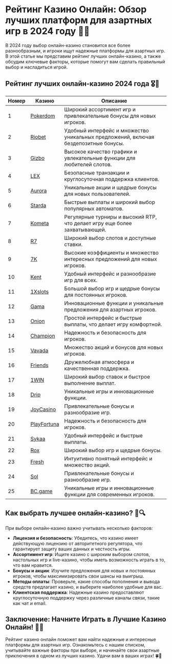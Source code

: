 # Рейтинг Казино Онлайн: Обзор лучших платформ для азартных игр в 2024 году 🎰🌐

В 2024 году выбор онлайн-казино становится все более разнообразным, и игроки ищут надежные платформы для азартных игр. В этой статье мы представим рейтинг лучших онлайн-казино, а также обсудим ключевые факторы, которые помогут вам сделать правильный выбор и насладиться игрой.

## Рейтинг лучших онлайн-казино 2024 года 🎖️🌟

| Номер | Казино | Описание |
|-------|--------|----------|
| 1 | [Pokerdom](https://brandplay.link/4k77v2yx) | Широкий ассортимент игр и привлекательные бонусы для новых игроков. |
| 2 | [Riobet](https://brandplay.link/7xBLTPyj) | Удобный интерфейс и множество уникальных предложений, включая бездепозитные бонусы. |
| 3 | [Gizbo](https://brandplay.link/bprXw4YV) | Высокое качество графики и увлекательные функции для любителей слотов. |
| 4 | [LEX](https://brandplay.link/zW4hdDFV) | Безопасные транзакции и круглосуточная поддержка клиентов. |
| 5 | [Aurora](https://10trafic-stat2.com/click/668546556bcc6313411604bd/6766/13032/subaccount) | Уникальные акции и щедрые бонусы для новых пользователей. |
| 6 | [Starda](https://brandplay.link/fB7xwRFL) | Быстрые выплаты и широкий выбор популярных автоматов. |
| 7 | [Kometa](https://brandplay.link/8ZymQJV8) | Регулярные турниры и высокий RTP, что делает игру еще более захватывающей. |
| 8 | [R7](https://brandplay.link/bMd3Yjsw) | Широкий выбор слотов и доступные ставки. |
| 9 | [7K](https://brandplay.link/BvQyFShp) | Высокие коэффициенты и множество интересных предложений для новых игроков. |
| 10 | [Kent](https://brandplay.link/Fv2WP3js) | Удобный интерфейс и разнообразие игр для всех. |
| 11 | [1Xslots](https://brandplay.link/hSB1khtr) | Большой выбор игр и щедрые бонусы для постоянных игроков. |
| 12 | [Gama](https://brandplay.link/j6NMKsDz) | Инновационные функции и уникальные предложения для азартных игроков. |
| 13 | [Onion](https://brandplay.link/zBGRVpQ9) | Простой интерфейс и быстрые выплаты, что делает игру комфортной. |
| 14 | [Champion](https://temon-gter.cfd/go/lRq?p80412p304504pcc44t17455) | Надежность и безопасность для игроков. |
| 15 | [Vavada](https://vavadapartner.pro/?promo=ea5c9275-6854-4505-94fc-95ab18221945-linkb2) | Множество акций и бонусов для новых игроков. |
| 16 | [Friends](https://gofriends.vc/linkb2) | Дружелюбная атмосфера и качественная поддержка. |
| 17 | [1WIN](https://brandplay.link/smXVpBbG) | Широкий выбор ставок и быстрое выполнение выплат. |
| 18 | [Drip](https://drp-ircp01.com/c07e6a3db) | Уникальные игры и инновационные функции. |
| 19 | [JoyCasino](https://rpc30.call2me.pro/?/ru/registration?apkpop=0&partner=p24970p3291217pc98f) | Привлекательные бонусы и разнообразие игр. |
| 20 | [PlayFortuna](https://fortunapromo.net/alt/playfortuna/registration?0dc4a9362a71feb7e3f165fb8e766f70) | Надежность и безопасность для игроков. |
| 21 | [Sykaa](https://s-two-way.com/?source=linkb2&pid=30697) | Удобный интерфейс и быстрые выплаты. |
| 22 | [Rox](https://rox-pvwfpjgcxe.com/cb1ee18a5) | Широкий выбор игр и щедрые бонусы. |
| 23 | [Fresh](https://fresh-eumwkxwao.com/c3f7b485d) | Интуитивно понятный интерфейс и множество акций. |
| 24 | [Sol](https://sol-mmtdzfbaco.com/cb2415bca) | Привлекательные бонусы и разнообразие игр. |
| 25 | [BC.game](https://partnerbcgame.com/dcc53d441) | Уникальные игры и инновационные функции для современных игроков. |

## Как выбрать лучшее онлайн-казино? 🤔🔍

При выборе онлайн-казино важно учитывать несколько факторов:

- **Лицензия и безопасность**: Убедитесь, что казино имеет действующую лицензию от авторитетного регулятора, что гарантирует защиту ваших данных и честность игры.
- **Ассортимент игр**: Ищите казино с широким выбором слотов, настольных игр и live-казино, чтобы иметь возможность играть в то, что вам нравится.
- **Бонусы и акции**: Изучите предложения для новых и постоянных игроков, чтобы максимизировать свои шансы на выигрыш.
- **Методы оплаты**: Проверьте, какие способы пополнения и вывода средств предлагает казино, и выберите наиболее удобные для вас.
- **Клиентская поддержка**: Надежные казино предоставляют круглосуточную поддержку через различные каналы связи, такие как чат и email.

## Заключение: Начните Играть в Лучшие Казино Онлайн! 🌟🎉

Рейтинг казино онлайн поможет вам найти надежные и интересные платформы для азартных игр. Ознакомьтесь с нашим списком, учитывайте важные факторы при выборе, и начинайте свои азартные приключения в одном из лучших казино. Удачи вам в ваших играх! 🍀🎰
